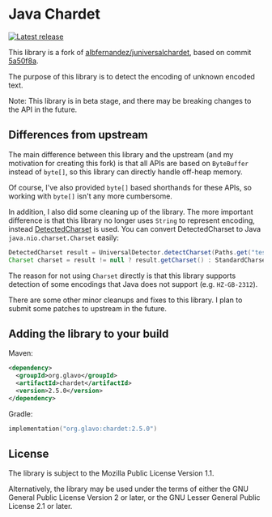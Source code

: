 # Java Chardet

[![Latest release](https://img.shields.io/maven-central/v/org.glavo/chardet)](https://github.com/Glavo/java-chardet/releases/latest)

This library is a fork of [albfernandez/juniversalchardet](https://github.com/albfernandez/juniversalchardet),
based on commit [5a50f8a](https://github.com/albfernandez/juniversalchardet/commit/5a50f8a067d51a9a77185b31aa2efa26280020ad).

The purpose of this library is to detect the encoding of unknown encoded text.

Note: This library is in beta stage, and there may be breaking changes to the API in the future.

## Differences from upstream

The main difference between this library and the upstream (and my motivation for creating this fork)
is that all APIs are based on `ByteBuffer` instead of `byte[]`, so this library can directly handle off-heap memory.

Of course, I've also provided `byte[]` based shorthands for these APIs, so working with `byte[]` isn't any more cumbersome.

In addition, I also did some cleaning up of the library.
The more important difference is that this library no longer uses `String` to represent encoding,
instead [DetectedCharset](src/main/java/org/glavo/chardet/DetectedCharset.java) is used.
You can convert DetectedCharset to Java `java.nio.charset.Charset` easily:

```java
DetectedCharset result = UniversalDetector.detectCharset(Paths.get("testfile.txt"));
Charset charset = result != null ? result.getCharset() : StandardCharsets.UTF_8;
```

The reason for not using `Charset` directly is that this library supports detection of some encodings that Java does not support (e.g. `HZ-GB-2312`).

There are some other minor cleanups and fixes to this library. I plan to submit some patches to upstream in the future.

## Adding the library to your build

Maven:
```xml
<dependency>
  <groupId>org.glavo</groupId>
  <artifactId>chardet</artifactId>
  <version>2.5.0</version>
</dependency>
```

Gradle:
```kotlin
implementation("org.glavo:chardet:2.5.0")
```

## License

The library is subject to the Mozilla Public License Version 1.1.

Alternatively, the library may be used under the terms of either the GNU General Public License Version 2 or later,
or the GNU Lesser General Public License 2.1 or later.

